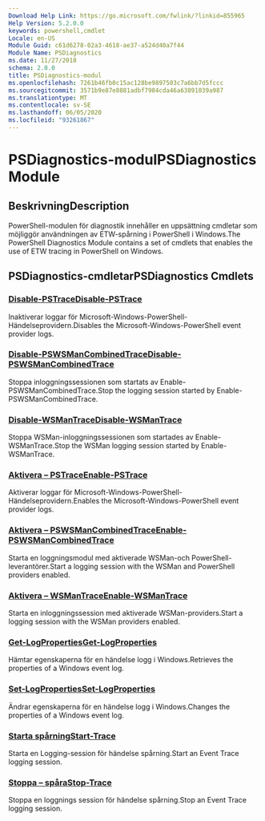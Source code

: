 ```yaml
---
Download Help Link: https://go.microsoft.com/fwlink/?linkid=855965
Help Version: 5.2.0.0
keywords: powershell,cmdlet
Locale: en-US
Module Guid: c61d6278-02a3-4618-ae37-a524d40a7f44
Module Name: PSDiagnostics
ms.date: 11/27/2018
schema: 2.0.0
title: PSDiagnostics-modul
ms.openlocfilehash: 7261b46fb0c15ac128be9897503c7a6bb7d5fccc
ms.sourcegitcommit: 3571b9e87e8881adbf7984cda46a63891039a987
ms.translationtype: MT
ms.contentlocale: sv-SE
ms.lasthandoff: 06/05/2020
ms.locfileid: "93261867"
---
```

# <span data-ttu-id="2002c-103">PSDiagnostics-modul</span><span class="sxs-lookup"><span data-stu-id="2002c-103">PSDiagnostics Module</span></span>

## <span data-ttu-id="2002c-104">Beskrivning</span><span class="sxs-lookup"><span data-stu-id="2002c-104">Description</span></span>

<span data-ttu-id="2002c-105">PowerShell-modulen för diagnostik innehåller en uppsättning cmdletar som möjliggör användningen av ETW-spårning i PowerShell i Windows.</span><span class="sxs-lookup"><span data-stu-id="2002c-105">The PowerShell Diagnostics Module contains a set of cmdlets that enables the use of ETW tracing in PowerShell on Windows.</span></span>

## <span data-ttu-id="2002c-106">PSDiagnostics-cmdletar</span><span class="sxs-lookup"><span data-stu-id="2002c-106">PSDiagnostics Cmdlets</span></span>

### [<span data-ttu-id="2002c-107">Disable-PSTrace</span><span class="sxs-lookup"><span data-stu-id="2002c-107">Disable-PSTrace</span></span>](Disable-PSTrace.md)
<span data-ttu-id="2002c-108">Inaktiverar loggar för Microsoft-Windows-PowerShell-Händelseprovidern.</span><span class="sxs-lookup"><span data-stu-id="2002c-108">Disables the Microsoft-Windows-PowerShell event provider logs.</span></span>

### [<span data-ttu-id="2002c-109">Disable-PSWSManCombinedTrace</span><span class="sxs-lookup"><span data-stu-id="2002c-109">Disable-PSWSManCombinedTrace</span></span>](Disable-PSWSManCombinedTrace.md)
<span data-ttu-id="2002c-110">Stoppa inloggningssessionen som startats av Enable-PSWSManCombinedTrace.</span><span class="sxs-lookup"><span data-stu-id="2002c-110">Stop the logging session started by Enable-PSWSManCombinedTrace.</span></span>

### [<span data-ttu-id="2002c-111">Disable-WSManTrace</span><span class="sxs-lookup"><span data-stu-id="2002c-111">Disable-WSManTrace</span></span>](Disable-WSManTrace.md)
<span data-ttu-id="2002c-112">Stoppa WSMan-inloggningssessionen som startades av Enable-WSManTrace.</span><span class="sxs-lookup"><span data-stu-id="2002c-112">Stop the WSMan logging session started by Enable-WSManTrace.</span></span>

### [<span data-ttu-id="2002c-113">Aktivera – PSTrace</span><span class="sxs-lookup"><span data-stu-id="2002c-113">Enable-PSTrace</span></span>](Enable-PSTrace.md)
<span data-ttu-id="2002c-114">Aktiverar loggar för Microsoft-Windows-PowerShell-Händelseprovidern.</span><span class="sxs-lookup"><span data-stu-id="2002c-114">Enables the Microsoft-Windows-PowerShell event provider logs.</span></span>

### [<span data-ttu-id="2002c-115">Aktivera – PSWSManCombinedTrace</span><span class="sxs-lookup"><span data-stu-id="2002c-115">Enable-PSWSManCombinedTrace</span></span>](Enable-PSWSManCombinedTrace.md)
<span data-ttu-id="2002c-116">Starta en loggningsmodul med aktiverade WSMan-och PowerShell-leverantörer.</span><span class="sxs-lookup"><span data-stu-id="2002c-116">Start a logging session with the WSMan and PowerShell providers enabled.</span></span>

### [<span data-ttu-id="2002c-117">Aktivera – WSManTrace</span><span class="sxs-lookup"><span data-stu-id="2002c-117">Enable-WSManTrace</span></span>](Enable-WSManTrace.md)
<span data-ttu-id="2002c-118">Starta en inloggningssession med aktiverade WSMan-providers.</span><span class="sxs-lookup"><span data-stu-id="2002c-118">Start a logging session with the WSMan providers enabled.</span></span>

### [<span data-ttu-id="2002c-119">Get-LogProperties</span><span class="sxs-lookup"><span data-stu-id="2002c-119">Get-LogProperties</span></span>](Get-LogProperties.md)
<span data-ttu-id="2002c-120">Hämtar egenskaperna för en händelse logg i Windows.</span><span class="sxs-lookup"><span data-stu-id="2002c-120">Retrieves the properties of a Windows event log.</span></span>

### [<span data-ttu-id="2002c-121">Set-LogProperties</span><span class="sxs-lookup"><span data-stu-id="2002c-121">Set-LogProperties</span></span>](Set-LogProperties.md)
<span data-ttu-id="2002c-122">Ändrar egenskaperna för en händelse logg i Windows.</span><span class="sxs-lookup"><span data-stu-id="2002c-122">Changes the properties of a Windows event log.</span></span>

### [<span data-ttu-id="2002c-123">Starta spårning</span><span class="sxs-lookup"><span data-stu-id="2002c-123">Start-Trace</span></span>](Start-Trace.md)
<span data-ttu-id="2002c-124">Starta en Logging-session för händelse spårning.</span><span class="sxs-lookup"><span data-stu-id="2002c-124">Start an Event Trace logging session.</span></span>

### [<span data-ttu-id="2002c-125">Stoppa – spåra</span><span class="sxs-lookup"><span data-stu-id="2002c-125">Stop-Trace</span></span>](Stop-Trace.md)
<span data-ttu-id="2002c-126">Stoppa en loggnings session för händelse spårning.</span><span class="sxs-lookup"><span data-stu-id="2002c-126">Stop an Event Trace logging session.</span></span>
